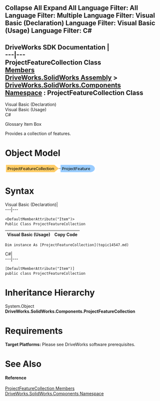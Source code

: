 Collapse All Expand All Language Filter: All  Language Filter: Multiple  Language Filter: Visual Basic (Declaration) Language Filter: Visual Basic (Usage) Language Filter: C#  
---  
DriveWorks SDK Documentation  |   
---|---  
ProjectFeatureCollection Class   
[Members](topic14548.md)   
[DriveWorks.SolidWorks Assembly](topic13342.md) > [DriveWorks.SolidWorks.Components Namespace](topic13925.md) : ProjectFeatureCollection Class  
---  
  
Visual Basic (Declaration)    
Visual Basic (Usage)    
C# 

Glossary Item Box

Provides a collection of features. 

# Object Model

![](dotnetdiagramimages/image814.png)

# Syntax

Visual Basic (Declaration)|   
---|---  
      
    
    <DefaultMemberAttribute("Item")>
    Public Class ProjectFeatureCollection   
  
Visual Basic (Usage)| Copy Code  
---|---  
      
    
    Dim instance As [ProjectFeatureCollection](topic14547.md)  
  
C#|   
---|---  
      
    
    [DefaultMemberAttribute("Item")]
    public class ProjectFeatureCollection   
  
# Inheritance Hierarchy

System.Object  
**DriveWorks.SolidWorks.Components.ProjectFeatureCollection**  


# Requirements

**Target Platforms:** Please see DriveWorks software prerequisites.

# See Also

#### Reference

[ProjectFeatureCollection Members](topic14548.md)   
[DriveWorks.SolidWorks.Components Namespace](topic13925.md)


